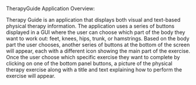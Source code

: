 TherapyGuide Application Overview:

Therapy Guide is an application that displays both visual and text-based physical therapy
information. The application uses a series of buttons displayed in a GUI where the user
can choose which part of the body they want to work out: feet, knees, hips, trunk, or hamstrings.
Based on the body part the user chooses, another series of buttons at the bottom of the screen will
appear, each with a different icon showing the main part of the exercise. Once the user choose which
specific exercise they want to complete by clicking on one of the bottom panel buttons, a picture of
the physical therapy exercise along with a title and text explaining how to perform the exercise will appear.
